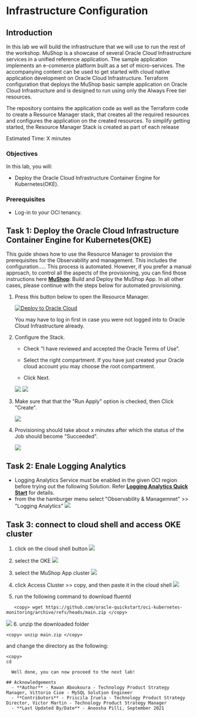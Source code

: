# Infrastructure Configuration

## Introduction

In this lab we will build the infrastructure that we will use to run the rest of the workshop. MuShop is a showcase of several Oracle Cloud Infrastructure services in a unified reference application. The sample application implements an e-commerce platform built as a set of micro-services. The accompanying content can be used to get started with cloud native application development on Oracle Cloud Infrastructure.
Terraform configuration that deploys the MuShop basic sample application on Oracle Cloud Infrastructure and is designed to run using only the Always Free tier resources.

The repository contains the application code as well as the Terraform code to create a Resource Manager stack, that creates all the required resources and configures the application on the created resources. To simplify getting started, the Resource Manager Stack is created as part of each release

Estimated Time: X minutes

### Objectives

In this lab, you will:
-	Deploy the Oracle Cloud Infrastructure Container Engine for Kubernetes(OKE).


### Prerequisites

- Log-in to your OCI tenancy.
  

## Task 1: Deploy the Oracle Cloud Infrastructure Container Engine for Kubernetes(OKE)

This guide shows how to use the Resource Manager to provision the prerequisites for the Observability and management. This includes the configuration..... 
This process is automated. However, if you prefer a manual approach, to control all the aspects of the provisioning, you can find those instructions here **[MuShop](https://apexapps.oracle.com/pls/apex/dbpm/r/livelabs/workshop-attendee-2?p210_workshop_id=793&p210_type=1&session=15724263023547)**: Build and Deploy the MuShop App. In all other cases, please continue with the steps below for automated provisioning.

1. Press this button below to open the Resource Manager.
	<p>
	<a
	href="https://cloud.oracle.com/resourcemanager/stacks/create?zipUrl=https://github.com/RawanAk/terraformDB/releases/download/v0.2-alpha/terraformfilesDemo1.zip" target="_blank">
	<img
	src="https://oci-resourcemanager-plugin.plugins.oci.oraclecloud.com/latest/deploy-to-oracle-cloud.svg"
	alt="Deploy to Oracle Cloud"/>
	</a>
	
	</p>

     You may have to log in first in case you were not logged into to Oracle Cloud Infrastructure already.

2.  Configure the Stack.

    - Check "I have reviewed and accepted the Oracle Terms of Use".

    - Select the right compartment. If you have just created your Oracle cloud account you may choose the root compartment.

    - Click Next.
     
    ![](./images/image1.png)
    ![](./images/img2.png)
3. Make sure that that the "Run Apply" option is checked, then Click "Create".

	![](./images/img3.png)

4. Provisioning should take about x minutes after which the status of the Job should become "Succeeded".
   
   	![](./images/img4.png)

## Task 2: Enale Logging Analytics

 - Logging Analytics Service must be enabled in the given OCI region before trying out the following Solution. Refer **[Logging Analytics Quick Start](https://docs.oracle.com/en-us/iaas/logging-analytics/doc/quick-start.html)** for details.  
 - from the the hamburger menu select "Observability & Managemnet" >> "Logging Analytics" 
  ![](./images/img5.PNG)

## Task 3: connect to cloud shell and access OKE cluster 

1. click on the cloud shell button
 ![](./images/img6.PNG)

2. select the OKE
 ![](./images/img7.PNG)

3. select the MuShop App cluster
 ![](./images/img8.PNG)
  
4. click Access Cluster >> copy, and then paste it in the cloud shell
 ![](./images/img9.PNG)

5. run the following command to download fluentd
```
   <copy> wget https://github.com/oracle-quickstart/oci-kubernetes-monitoring/archive/refs/heads/main.zip </copy>
```
![](./images/img10.PNG)
6. unzip the downloaded folder
   
```
<copy> unzip main.zip </copy>
```
and change the directory as the following:

```
<copy>
cd 

  Well done, you can now proceed to the next lab!

## Acknowledgements
  - **Author** - Rawan Aboukoura - Technology Product Strategy Manager, Vittorio Cioe - MySQL Solution Engineer
  - **Contributors** - Priscila Iruela - Technology Product Strategy Director, Victor Martin - Technology Product Strategy Manager 
  - **Last Updated By/Date** - Anoosha Pilli, September 2021
